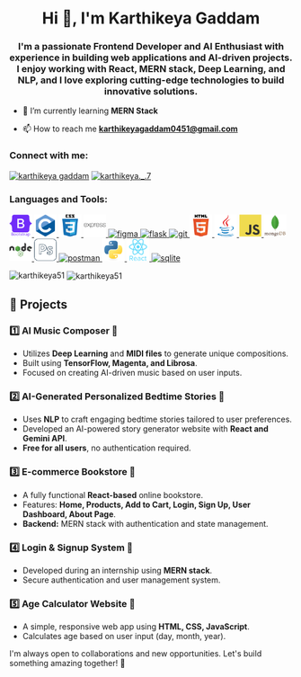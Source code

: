 <h1 align="center">Hi 👋, I'm Karthikeya Gaddam</h1>
<h3 align="center">I'm a passionate Frontend Developer and AI Enthusiast with experience in building web applications and AI-driven projects. I enjoy working with React, MERN stack, Deep Learning, and NLP, and I love exploring cutting-edge technologies to build innovative solutions.</h3>

- 🌱 I’m currently learning **MERN Stack**

- 📫 How to reach me **karthikeyagaddam0451@gmail.com**

<h3 align="left">Connect with me:</h3>
<p align="left">
<a href="https://linkedin.com/in/karthikeya gaddam" target="blank"><img align="center" src="https://raw.githubusercontent.com/rahuldkjain/github-profile-readme-generator/master/src/images/icons/Social/linked-in-alt.svg" alt="karthikeya gaddam" height="30" width="40" /></a>
<a href="https://instagram.com/karthikeya._.7" target="blank"><img align="center" src="https://raw.githubusercontent.com/rahuldkjain/github-profile-readme-generator/master/src/images/icons/Social/instagram.svg" alt="karthikeya._.7" height="30" width="40" /></a>
</p>

<h3 align="left">Languages and Tools:</h3>
<p align="left"> <a href="https://getbootstrap.com" target="_blank" rel="noreferrer"> <img src="https://raw.githubusercontent.com/devicons/devicon/master/icons/bootstrap/bootstrap-plain-wordmark.svg" alt="bootstrap" width="40" height="40"/> </a> <a href="https://www.cprogramming.com/" target="_blank" rel="noreferrer"> <img src="https://raw.githubusercontent.com/devicons/devicon/master/icons/c/c-original.svg" alt="c" width="40" height="40"/> </a> <a href="https://www.w3schools.com/css/" target="_blank" rel="noreferrer"> <img src="https://raw.githubusercontent.com/devicons/devicon/master/icons/css3/css3-original-wordmark.svg" alt="css3" width="40" height="40"/> </a> <a href="https://expressjs.com" target="_blank" rel="noreferrer"> <img src="https://raw.githubusercontent.com/devicons/devicon/master/icons/express/express-original-wordmark.svg" alt="express" width="40" height="40"/> </a> <a href="https://www.figma.com/" target="_blank" rel="noreferrer"> <img src="https://www.vectorlogo.zone/logos/figma/figma-icon.svg" alt="figma" width="40" height="40"/> </a> <a href="https://flask.palletsprojects.com/" target="_blank" rel="noreferrer"> <img src="https://www.vectorlogo.zone/logos/pocoo_flask/pocoo_flask-icon.svg" alt="flask" width="40" height="40"/> </a> <a href="https://git-scm.com/" target="_blank" rel="noreferrer"> <img src="https://www.vectorlogo.zone/logos/git-scm/git-scm-icon.svg" alt="git" width="40" height="40"/> </a> <a href="https://www.w3.org/html/" target="_blank" rel="noreferrer"> <img src="https://raw.githubusercontent.com/devicons/devicon/master/icons/html5/html5-original-wordmark.svg" alt="html5" width="40" height="40"/> </a> <a href="https://www.java.com" target="_blank" rel="noreferrer"> <img src="https://raw.githubusercontent.com/devicons/devicon/master/icons/java/java-original.svg" alt="java" width="40" height="40"/> </a> <a href="https://developer.mozilla.org/en-US/docs/Web/JavaScript" target="_blank" rel="noreferrer"> <img src="https://raw.githubusercontent.com/devicons/devicon/master/icons/javascript/javascript-original.svg" alt="javascript" width="40" height="40"/> </a> <a href="https://www.mongodb.com/" target="_blank" rel="noreferrer"> <img src="https://raw.githubusercontent.com/devicons/devicon/master/icons/mongodb/mongodb-original-wordmark.svg" alt="mongodb" width="40" height="40"/> </a> <a href="https://nodejs.org" target="_blank" rel="noreferrer"> <img src="https://raw.githubusercontent.com/devicons/devicon/master/icons/nodejs/nodejs-original-wordmark.svg" alt="nodejs" width="40" height="40"/> </a> <a href="https://www.photoshop.com/en" target="_blank" rel="noreferrer"> <img src="https://raw.githubusercontent.com/devicons/devicon/master/icons/photoshop/photoshop-line.svg" alt="photoshop" width="40" height="40"/> </a> <a href="https://postman.com" target="_blank" rel="noreferrer"> <img src="https://www.vectorlogo.zone/logos/getpostman/getpostman-icon.svg" alt="postman" width="40" height="40"/> </a> <a href="https://www.python.org" target="_blank" rel="noreferrer"> <img src="https://raw.githubusercontent.com/devicons/devicon/master/icons/python/python-original.svg" alt="python" width="40" height="40"/> </a> <a href="https://reactjs.org/" target="_blank" rel="noreferrer"> <img src="https://raw.githubusercontent.com/devicons/devicon/master/icons/react/react-original-wordmark.svg" alt="react" width="40" height="40"/> </a> <a href="https://www.sqlite.org/" target="_blank" rel="noreferrer"> <img src="https://www.vectorlogo.zone/logos/sqlite/sqlite-icon.svg" alt="sqlite" width="40" height="40"/> </a> </p>

<p><img align="left" src="https://github-readme-stats.vercel.app/api/top-langs?username=karthikeya51&show_icons=true&locale=en&layout=compact" alt="karthikeya51" /></p>

<p>&nbsp;<img align="center" src="https://github-readme-stats.vercel.app/api?username=karthikeya51&show_icons=true&locale=en" alt="karthikeya51" /></p>





## 🌟 Projects
### 1️⃣ **AI Music Composer 🎵**
- Utilizes **Deep Learning** and **MIDI files** to generate unique compositions.
- Built using **TensorFlow, Magenta, and Librosa**.
- Focused on creating AI-driven music based on user inputs.

### 2️⃣ **AI-Generated Personalized Bedtime Stories 📖**
- Uses **NLP** to craft engaging bedtime stories tailored to user preferences.
- Developed an AI-powered story generator website with **React and Gemini API**.
- **Free for all users**, no authentication required.

### 3️⃣ **E-commerce Bookstore 🛒**
- A fully functional **React-based** online bookstore.
- Features: **Home, Products, Add to Cart, Login, Sign Up, User Dashboard, About Page**.
- **Backend:** MERN stack with authentication and state management.

### 4️⃣ **Login & Signup System 🔐**
- Developed during an internship using **MERN stack**.
- Secure authentication and user management system.

### 5️⃣ **Age Calculator Website 📅**
- A simple, responsive web app using **HTML, CSS, JavaScript**.
- Calculates age based on user input (day, month, year).

I'm always open to collaborations and new opportunities. Let's build something amazing together! 🚀

